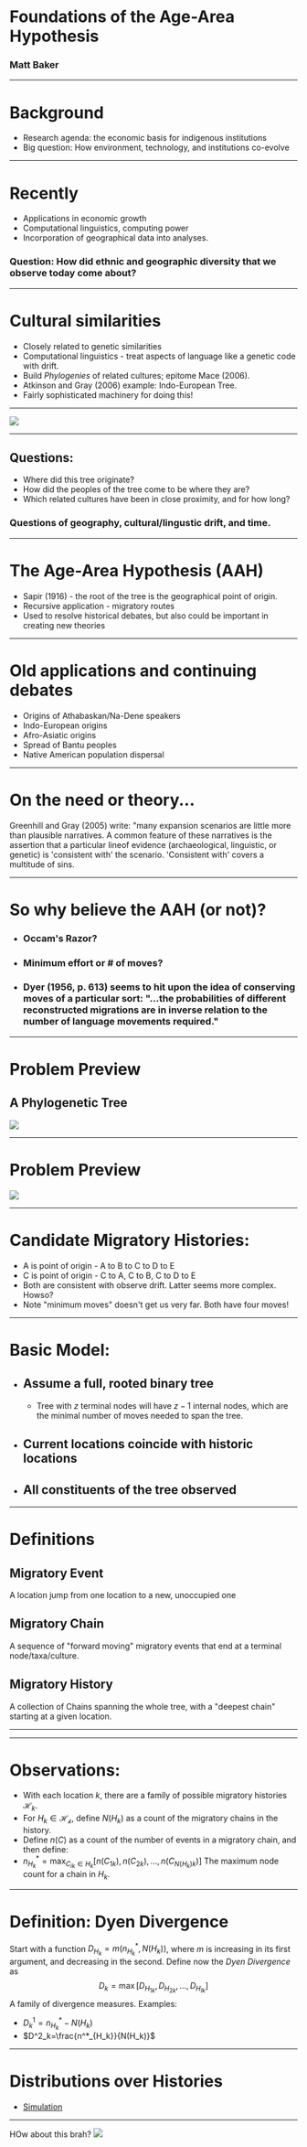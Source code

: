 <!-- $theme: default -->

# Foundations of the Age-Area Hypothesis
### Matt Baker

---

# Background
- Research agenda: the economic basis for indigenous institutions
- Big question: How environment, technology, and institutions co-evolve

---

# Recently
- Applications in economic growth
- Computational linguistics, computing power
- Incorporation of geographical data into analyses.

### Question: How did ethnic and geographic diversity that we observe today come about?

---
# Cultural similarities
- Closely related to genetic similarities
- Computational linguistics - treat aspects of language like a genetic code with drift.
- Build _Phylogenies_ of related cultures; epitome Mace (2006).
- Atkinson and Gray (2006) example: Indo-European Tree.
- Fairly sophisticated machinery for doing this!

---

![](AncillaryFiles/nature02029-f1.2.jpg)

---
## Questions: 
- Where did this tree originate? 
- How did the peoples of the tree come to be where they are?
- Which related cultures have been in close proximity, and for how long?

### Questions of geography, cultural/lingustic drift, and time.

---
# The Age-Area Hypothesis (AAH)
- Sapir (1916) - the root of the tree is the geographical point of origin.
- Recursive application - migratory routes
- Used to resolve historical debates, but also could be important in creating new theories

---
# Old applications and continuing debates
- Origins of Athabaskan/Na-Dene speakers
- Indo-European origins
- Afro-Asiatic origins
- Spread of Bantu peoples
- Native American population dispersal
---

# On the need or theory...
Greenhill and Gray (2005) write: "many expansion scenarios are little more than plausible narratives. A common feature of these narratives is the assertion that a particular lineof evidence (archaeological, linguistic, or genetic) is 'consistent with' the scenario. 'Consistent with' covers a multitude of sins. 

---
# So why believe the AAH (or not)?
- ### Occam's Razor?
- ### Minimum effort or \# of moves?
- ### Dyer (1956, p. 613) seems to hit  upon the idea of conserving moves of a particular sort: "...the probabilities of different reconstructed migrations are in inverse relation to the number of language movements required."

---
# Problem Preview
## A Phylogenetic Tree
![](AncillaryFiles/figure1.png)


---
# Problem Preview
![](AncillaryFiles/figure2.png)

---
# Candidate Migratory Histories:
- A is point of origin - A to B to C to D to E
- C is point of origin - C to A, C to B, C to D to E
- Both are consistent with observe drift. Latter seems more complex. Howso? 
- Note "minimum moves" doesn't get us very far. Both have four moves!
---

# Basic Model:
- ## Assume a full, rooted binary tree
   - Tree with $z$ terminal nodes will have $z-1$ internal nodes, which are the minimal number of moves needed to span the tree.
- ## Current locations coincide with historic locations
- ## All constituents of the tree observed	
---
# Definitions
## Migratory Event
A location jump from one location to a new, unoccupied one
## Migratory Chain
A sequence of "forward moving" migratory events that end at a terminal node/taxa/culture.
## Migratory History
A collection of Chains spanning the whole tree, with a "deepest chain" starting at a given location. 

---
---
# Observations:
- With each location $k$, there are a family of possible migratory histories $\mathcal{H}_k$.
- For $H_k \in \mathcal{H_k}$, define $N(H_k)$ as a count of the migratory chains in the history.   
- Define $n(C)$ as a count of the number of events in a migratory chain, and then define:
- $n_{H_k}^*=\max_{C_{ik}\in H_k} [n(C_{1k}),n(C_{2k}),...,n(C_{N(H_k)k})]$ The maximum node count for a chain in $H_k$. 

---
# Definition: Dyen Divergence
Start with a function $D_{H_{k}}=m(n^*_{H_k},N(H_k))$, where $m$ is increasing in its first argument, and decreasing in the second. Define now the _Dyen Divergence_ as
$$
D_k=\max [D_{H_{1k}},D_{H_{2k}},..., D_{H_{Ik}} ]
$$
A family of divergence measures. Examples: 
- $D^1_k=n^*_{H_k}-N(H_k)$
- $D^2_k=\frac{n^*_{H_k}}{N(H_k)}$

---



# Distributions over Histories
- [Simulation](https://s3.amazonaws.com/instevo/CombNaDeneMovie.html)
---

HOw about this brah?
![](AncillaryFiles/figure3.png)
